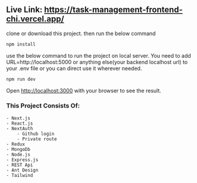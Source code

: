 ## Live Link: https://task-management-frontend-chi.vercel.app/

clone or download this project. then run the below command

```bash
npm install
```

use the below command to run the project on local server. You need to add URL=http://localhost:5000 or anything else(your backend localhost url) to your .env file or you can direct use it wherever needed.

```bash
npm run dev
```

Open [http://localhost:3000](http://localhost:3000) with your browser to see the result.

### This Project Consists Of:

    - Next.js
    - React.js
    - NextAuth
        - Github login
        - Private route
    - Redux
    - MongoDb
    - Node.js
    - Express.js
    - REST Api
    - Ant Design
    - Tailwind
